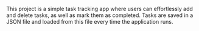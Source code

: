 This project is a simple task tracking app where users can effortlessly add and delete tasks, as well as mark them as completed. Tasks are saved in a JSON file and loaded from this file every time the application runs.
